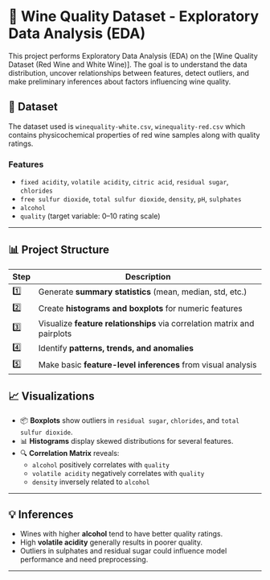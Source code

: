 # 🍷 Wine Quality Dataset - Exploratory Data Analysis (EDA)

This project performs Exploratory Data Analysis (EDA) on the [Wine Quality Dataset (Red Wine and White Wine)]. The goal is to understand the data distribution, uncover relationships between features, detect outliers, and make preliminary inferences about factors influencing wine quality.

## 📁 Dataset

The dataset used is `winequality-white.csv`, `winequality-red.csv` which contains physicochemical properties of red wine samples along with quality ratings.

### Features

- `fixed acidity`, `volatile acidity`, `citric acid`, `residual sugar`, `chlorides`
- `free sulfur dioxide`, `total sulfur dioxide`, `density`, `pH`, `sulphates`
- `alcohol`
- `quality` (target variable: 0–10 rating scale)

---

## 📊 Project Structure

| Step | Description |
|------|-------------|
| 1️⃣ | Generate **summary statistics** (mean, median, std, etc.) |
| 2️⃣ | Create **histograms and boxplots** for numeric features |
| 3️⃣ | Visualize **feature relationships** via correlation matrix and pairplots |
| 4️⃣ | Identify **patterns, trends, and anomalies** |
| 5️⃣ | Make basic **feature-level inferences** from visual analysis |

## 📈 Visualizations

- 📦 **Boxplots** show outliers in `residual sugar`, `chlorides`, and `total sulfur dioxide`.
- 📊 **Histograms** display skewed distributions for several features.
- 🔍 **Correlation Matrix** reveals:
  - `alcohol` positively correlates with `quality`
  - `volatile acidity` negatively correlates with `quality`
  - `density` inversely related to `alcohol`

---

## 💡 Inferences

- Wines with higher **alcohol** tend to have better quality ratings.
- High **volatile acidity** generally results in poorer quality.
- Outliers in sulphates and residual sugar could influence model performance and need preprocessing.
---
